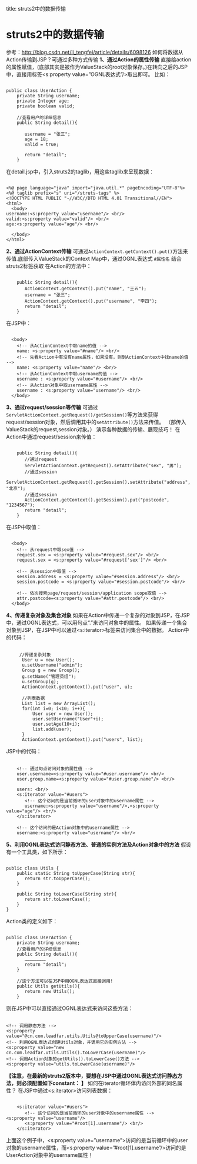 title: struts2中的数据传输 

#  struts2中的数据传输 
参考：http://blog.csdn.net/li_tengfei/article/details/6098126
如何将数据从Action传输到JSP？可通过多种方式传输
**1、通过Action的属性传输**
直接给action的属性赋值，(底部其实是被作为ValueStack的root对象保存。)在转向之后的JSP中，直接用标签<s:property value=”OGNL表达式”/>取出即可。
比如：
```

public class UserAction {
    private String username;
    private Integer age;
    private boolean valid;
   
    //查看用户的详细信息
    public String detail(){
      
       username = "张三";
       age = 18;
       valid = true;
      
       return "detail";
    }

```
在detail.jsp中，引入struts2的taglib，用这些taglib来呈现数据：
```

<%@ page language="java" import="java.util.*" pageEncoding="UTF-8"%>
<%@ taglib prefix="s" uri="/struts-tags" %>
<!DOCTYPE HTML PUBLIC "-//W3C//DTD HTML 4.01 Transitional//EN">
<html>
  <body>
username:<s:property value="username"/> <br/>
valid:<s:property value="valid"/> <br/>
age:<s:property value="age"/> <br/>
 
  </body>
</html>

```

**2、通过ActionContext传输**
可通过` ActionContext.getContext().put() `方法来传值.底部传入ValueStack的Context Map中，通过OGNL表达式 ` #属性名 ` 结合struts2标签获取
在Action的方法中：
```

    public String detail(){    
       ActionContext.getContext().put("name", "王五");     
       username = "张三";   
       ActionContext.getContext().put("username", "李四");
       return "detail";
    }

```
在JSP中：
```

  <body>
    <!-- 从ActionContext中取name的值 -->
    name: <s:property value="#name"/> <br/>
    <!-- 先看Action中有没有name属性，如果没有，则到ActionContext中找name的值 -->
    name: <s:property value="name"/> <br/> 
    <!-- 从ActionContext中取username的值 -->
    username : <s:property value="#username"/> <br/>
    <!-- 从Action对象中取username属性 -->
    username : <s:property value="username"/> <br/>
  </body>

```

**3、通过request/session等传输**
可通过` ServletActionContext.getRequest()/getSession() `等方法来获得request/session对象，然后调用其中的` setAttribute() `方法来传值。
（部传入ValueStack的request,session对象。）
演示各种数据的传输、展现技巧！
在Action中通过request/session来传值：
```

    public String detail(){
       //通过request
       ServletActionContext.getRequest().setAttribute("sex", "男"); 
       //通过session
       ServletActionContext.getRequest().getSession().setAttribute("address", "北京");
       //通过session
       ActionContext.getContext().getSession().put("postcode", "1234567");
       return "detail";
    }

```
在JSP中取值：
```

  <body>
    <!-- 从request中取sex值 -->
    request.sex = <s:property value="#request.sex"/> <br/>
    request.sex = <s:property value="#request['sex']"/> <br/>
   
    <!-- 从session中取值 -->
    session.address = <s:property value="#session.address"/> <br/>
    session.postcode = <s:property value="#session.postcode"/> <br/>
   
    <!-- 依次搜索page/request/session/application scope取值 -->
    attr.postcode=<s:property value="#attr.postcode"/> <br/>
  </body>

```
 
**4、传递复杂对象及集合对象**
如果在Action中传递一个复杂的对象到JSP，在JSP中，通过OGNL表达式，可以用句点“.”来访问对象中的属性。
如果传递一个集合对象到JSP，在JSP中可以通过<s:iterator>标签来访问集合中的数据。
Action中的代码：
 ```

      //传递复杂对象
       User u = new User();
       u.setUsername("admin");
       Group g = new Group();
       g.setName("管理员组");
       u.setGroup(g);
       ActionContext.getContext().put("user", u);
      
       //列表数据
       List list = new ArrayList();
       for(int i=0; i<10; i++){
           User user = new User();
           user.setUsername("User"+i);
           user.setAge(10+i);
           list.add(user);
       }
       ActionContext.getContext().put("users", list);

```
 
JSP中的代码：
```

    <!-- 通过句点访问对象的属性值 -->
    user.username=<s:property value="#user.username"/> <br/>
    user.group.name=<s:property value="#user.group.name"/> <br/>
   
    users: <br/>
    <s:iterator value="#users">
       <!-- 这个访问的是当前循环的user对象中的username属性 -->
       username:<s:property value="username"/>,<s:property value="age"/> <br/>
    </s:iterator>
   
    <!-- 这个访问的是Action对象中的username属性 -->
    username:<s:property value="username"/> <br/>

```
 
**5、利用OGNL表达式访问静态方法、普通的实例方法及Action对象中的方法**
假设有一个工具类，如下所示：
```

public class Utils {
    public static String toUpperCase(String str){
       return str.toUpperCase();
    }
   
    public String toLowerCase(String str){
       return str.toLowerCase();
    }
}

```
Action类的定义如下：
```

public class UserAction {
    private String username;
    //查看用户的详细信息
    public String detail(){
       ……………………
       return "detail";
    }
   
    //这个方法可以在JSP中用OGNL表达式直接调用!
    public Utils getUtils(){
       return new Utils();
    }

```
则在JSP中可以直接通过OGNL表达式来访问这些方法：
```

<!-- 调用静态方法 -->
<s:property value="@cn.com.leadfar.utils.Utils@toUpperCase(username)"/>
<!-- 利用OGNL表达式创建Utils对象，并调用它的实例方法 -->
<s:property value="new cn.com.leadfar.utils.Utils().toLowerCase(username)"/>
<!-- 调用Action对象的getUtils().toLowerCase()方法 -->
<s:property value="utils.toLowerCase(username)"/>

```
**【注意，在最新的struts2版本中，要想在JSP中通过OGNL表达式访问静态方法，则必须配置如下constant：
<constant name="struts.ognl.allowStaticMethodAccess" value="true"></constant>
】**
如何在iterator循环体内访问外部的同名属性？
在JSP中通过<s:iterator>访问列表数据：
```

    <s:iterator value="#users">
       <!-- 这个访问的是当前循环的user对象中的username属性 -->
<s:property value="username"/>
       <s:property value="#root[1].username"/> <br/>
    </s:iterator>

```
上面这个例子中，<s:property value=”username”>访问的是当前循环中的user对象的username属性，而<s:property value=”#root[1].username”/>访问的是UserAction对象中的username属性！
